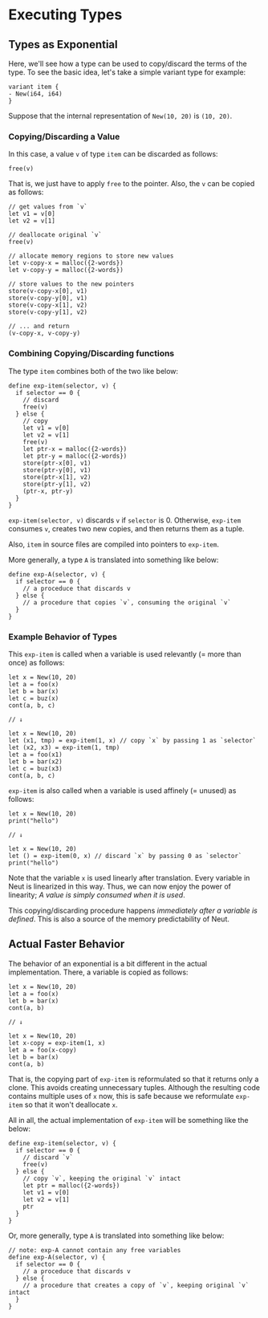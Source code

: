 # Executing Types

## Types as Exponential

Here, we'll see how a type can be used to copy/discard the terms of the type. To see the basic idea, let's take a simple variant type for example:

```neut
variant item {
- New(i64, i64)
}
```

Suppose that the internal representation of `New(10, 20)` is `(10, 20)`.

### Copying/Discarding a Value

In this case, a value `v` of type `item` can be discarded as follows:

```neut
free(v)
```

That is, we just have to apply `free` to the pointer. Also, the `v` can be copied as follows:

```neut
// get values from `v`
let v1 = v[0]
let v2 = v[1]

// deallocate original `v`
free(v)

// allocate memory regions to store new values
let v-copy-x = malloc({2-words})
let v-copy-y = malloc({2-words})

// store values to the new pointers
store(v-copy-x[0], v1)
store(v-copy-y[0], v1)
store(v-copy-x[1], v2)
store(v-copy-y[1], v2)

// ... and return
(v-copy-x, v-copy-y)
```

### Combining Copying/Discarding functions

The type `item` combines both of the two like below:

```neut
define exp-item(selector, v) {
  if selector == 0 {
    // discard
    free(v)
  } else {
    // copy
    let v1 = v[0]
    let v2 = v[1]
    free(v)
    let ptr-x = malloc({2-words})
    let ptr-y = malloc({2-words})
    store(ptr-x[0], v1)
    store(ptr-y[0], v1)
    store(ptr-x[1], v2)
    store(ptr-y[1], v2)
    (ptr-x, ptr-y)
  }
}
```

`exp-item(selector, v)` discards `v` if `selector` is 0. Otherwise, `exp-item` consumes `v`, creates two new copies, and then returns them as a tuple.

Also, `item` in source files are compiled into pointers to `exp-item`.

More generally, a type `A` is translated into something like below:

```neut
define exp-A(selector, v) {
  if selector == 0 {
    // a proceduce that discards v
  } else {
    // a procedure that copies `v`, consuming the original `v`
  }
}
```

### Example Behavior of Types

This `exp-item` is called when a variable is used relevantly (= more than once) as follows:

```neut
let x = New(10, 20)
let a = foo(x)
let b = bar(x)
let c = buz(x)
cont(a, b, c)

// ↓

let x = New(10, 20)
let (x1, tmp) = exp-item(1, x) // copy `x` by passing 1 as `selector`
let (x2, x3) = exp-item(1, tmp)
let a = foo(x1)
let b = bar(x2)
let c = buz(x3)
cont(a, b, c)
```

`exp-item` is also called when a variable is used affinely (= unused) as follows:

```neut
let x = New(10, 20)
print("hello")

// ↓

let x = New(10, 20)
let () = exp-item(0, x) // discard `x` by passing 0 as `selector`
print("hello")
```

Note that the variable `x` is used linearly after translation. Every variable in Neut is linearized in this way. Thus, we can now enjoy the power of linearity; *A value is simply consumed when it is used*.

This copying/discarding procedure happens *immediately after a variable is defined*. This is also a source of the memory predictability of Neut.

## Actual Faster Behavior

The behavior of an exponential is a bit different in the actual implementation. There, a variable is copied as follows:

```neut
let x = New(10, 20)
let a = foo(x)
let b = bar(x)
cont(a, b)

// ↓

let x = New(10, 20)
let x-copy = exp-item(1, x)
let a = foo(x-copy)
let b = bar(x)
cont(a, b)
```

That is, the copying part of `exp-item` is reformulated so that it returns only a clone. This avoids creating unnecessary tuples. Although the resulting code contains multiple uses of `x` now, this is safe because we reformulate `exp-item` so that it won't deallocate `x`.

All in all, the actual implementation of `exp-item` will be something like the below:

```neut
define exp-item(selector, v) {
  if selector == 0 {
    // discard `v`
    free(v)
  } else {
    // copy `v`, keeping the original `v` intact
    let ptr = malloc({2-words})
    let v1 = v[0]
    let v2 = v[1]
    ptr
  }
}
```

Or, more generally, type `A` is translated into something like below:

```neut
// note: exp-A cannot contain any free variables
define exp-A(selector, v) {
  if selector == 0 {
    // a proceduce that discards v
  } else {
    // a procedure that creates a copy of `v`, keeping original `v` intact
  }
}
```
